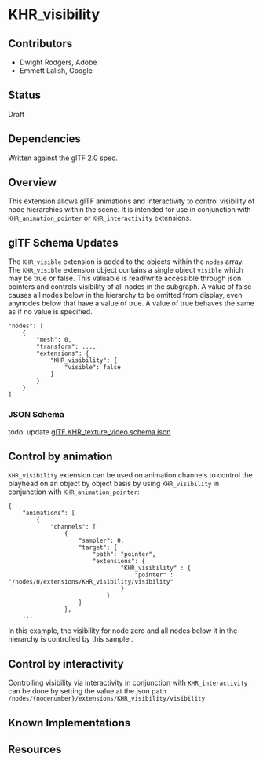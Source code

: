 # KHR_visibility

## Contributors

* Dwight Rodgers, Adobe
* Emmett Lalish, Google

## Status

Draft

## Dependencies

Written against the glTF 2.0 spec.

## Overview

This extension allows glTF animations and interactivity to control visibility of node hierarchies within the scene. It is intended for use in conjunction with `KHR_animation_pointer` or `KHR_interactivity` extensions.

## glTF Schema Updates

The `KHR_visible` extension is added to the objects within the `nodes` array. The `KHR_visible` extension object contains a single object `visible` which may be true or false. This valuable is read/write accessible through json pointers and controls visibility of all nodes in the subgraph. A value of false causes all nodes below in the hierarchy to be omitted from display, even anynodes below that have a value of true. A value of true behaves the same as if no value is specified.

```
"nodes": [
    {
        "mesh": 0,
        "transform": ...,
        "extensions": {
            "KHR_visibility": {
                "visible": false
            }
        }
    }
]
```

### JSON Schema

todo: update
[glTF.KHR_texture_video.schema.json](schema/glTF.KHR_texture_video.schema.json)

## Control by animation

`KHR_visibility` extension can be used on animation channels to control the playhead on an object by object basis by using `KHR_visibility` in conjunction with `KHR_animation_pointer`:

```
{
    "animations": [
        {
            "channels": [
                {
                    "sampler": 0,
                    "target": {
                        "path": "pointer",
                        "extensions": {
                                "KHR_visibility" : {
                                    "pointer" : "/nodes/0/extensions/KHR_visibility/visibility"
                                }
                            }
                    }
                },
    ...
```

In this example, the visibility for node zero and all nodes below it in the hierarchy is controlled by this sampler.

## Control by interactivity

Controlling visibility via interactivity in conjunction with `KHR_interactivity` can be done by setting the value at the json path `/nodes/{nodenumber}/extensions/KHR_visibility/visibility`

## Known Implementations


## Resources

